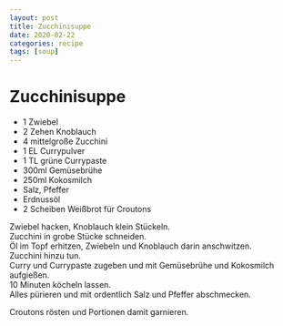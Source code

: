 ```yaml
---
layout: post
title: Zucchinisuppe
date: 2020-02-22
categories: recipe
tags: [soup]
---
```

# Zucchinisuppe

- 1 Zwiebel
- 2 Zehen Knoblauch
- 4 mittelgroße Zucchini
- 1 EL Currypulver
- 1 TL grüne Currypaste
- 300ml Gemüsebrühe
- 250ml Kokosmilch
- Salz, Pfeffer
- Erdnussöl
- 2 Scheiben Weißbrot für Croutons

Zwiebel hacken, Knoblauch klein Stückeln.  
Zucchini in grobe Stücke schneiden.  
Öl im Topf erhitzen, Zwiebeln und Knoblauch darin anschwitzen.  
Zucchini hinzu tun.  
Curry und Currypaste zugeben und mit Gemüsebrühe und Kokosmilch aufgießen.  
10 Minuten köcheln lassen.  
Alles pürieren und mit ordentlich Salz und Pfeffer abschmecken.  
  
Croutons rösten und Portionen damit garnieren.  
